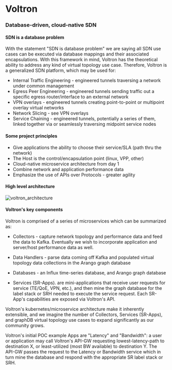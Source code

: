 # Voltron
### Database-driven, cloud-native SDN

#### SDN is a database problem
With the statement "SDN is database problem" we are saying all SDN use cases can be executed via database mappings and their associated encapsulations.  With this framework in mind, Voltron has the theoretical ability to address any kind of virtual topology use case.  Therefore, Voltron is a generalized SDN platform, which may be used for:

* Internal Traffic Engineering - engineered tunnels traversing a network under common management
* Egress Peer Engineering - engineered tunnels sending traffic out a specific egress router/interface to an external network
* VPN overlays - engineered tunnels creating point-to-point or multipoint overlay virtual networks
* Network Slicing - see VPN overlays
* Service Chaining - engineered tunnels, potentially a series of them, linked together via or seamlessly traversing midpoint service nodes 

#### Some project principles
* Give applications the ability to choose their service/SLA (path thru the network)
* The Host is the control/encapsulation point (linux, VPP, other)
* Cloud-native microservice architecture from day 1
* Combine network and application performance data
* Emphasize the use of APIs over Protocols - greater agility

#### High level architecture 
![voltron_architecture](https://wwwin-github.cisco.com/spa-ie/voltron/blob/brmcdoug/docs/voltron_architecture.png "voltron architecture")

#### Voltron's key components

Voltron is comprised of a series of microservices which can be summarized as:

* Collectors - capture network topology and performance data and feed the data to Kafka.  Eventually we wish to incorporate application and server/host performance data as well.  

* Data Handlers - parse data coming off Kafka and populated virtual topology data collections in the Arango graph database

* Databases - an Influx time-series database, and Arango graph database

* Services (SR-Apps).  are mini-applications that receive user requests for service (TE/QoE, VPN, etc.), and then mine the graph database for the label stack or SRH needed to execute the service request.  Each SR-App's capabilities are exposed via Voltron's API.  

Voltron's kubernetes/microservice architecture make it inherently extensible, and we imagine the number of Collectors, Services (SR-Apps), and graphDB virtual topology use cases to expand significantly as our community grows.

Voltron's initial POC example Apps are "Latency" and "Bandwidth": a user or application may call Voltron's API-GW requesting lowest-latency-path to destination X,  or least-utilized (most BW available) to destination Y.  The API-GW passes the request to the Latency or Bandwidth service which in turn mine the database and respond with the appropriate SR label stack or SRH.  
 



